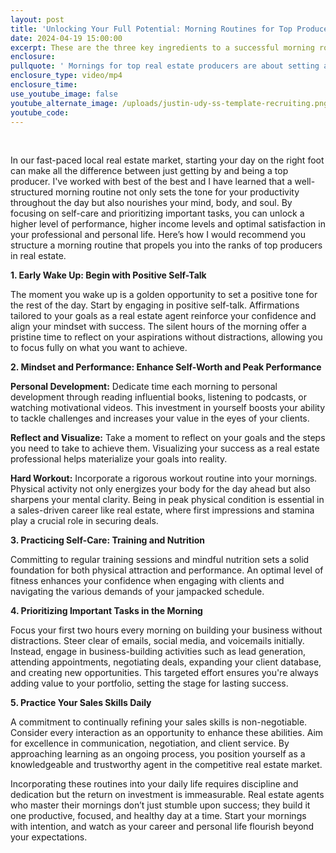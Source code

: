 ```yaml
---
layout: post
title: 'Unlocking Your Full Potential: Morning Routines for Top Producers'
date: 2024-04-19 15:00:00
excerpt: These are the three key ingredients to a successful morning routine.
enclosure:
pullquote: ' Mornings for top real estate producers are about setting a productive rhythm for the entire day.'
enclosure_type: video/mp4
enclosure_time:
use_youtube_image: false
youtube_alternate_image: /uploads/justin-udy-ss-template-recruiting.png
youtube_code:
---
```

&nbsp;

In our fast-paced local real estate market, starting your day on the right foot can make all the difference between just getting by and being a top producer. I've worked with best of the best and I have learned that a well-structured morning routine not only sets the tone for your productivity throughout the day but also nourishes your mind, body, and soul. By focusing on self-care and prioritizing important tasks, you can unlock a higher level of performance, higher income levels and optimal satisfaction in your professional and personal life. Here’s how I would recommend you structure a morning routine that propels you into the ranks of top producers in real estate.

**1\. Early Wake Up: Begin with Positive Self-Talk**

The moment you wake up is a golden opportunity to set a positive tone for the rest of the day. Start by engaging in positive self-talk. Affirmations tailored to your goals as a real estate agent reinforce your confidence and align your mindset with success. The silent hours of the morning offer a pristine time to reflect on your aspirations without distractions, allowing you to focus fully on what you want to achieve.

**2\. Mindset and Performance: Enhance Self-Worth and Peak Performance**

**Personal Development:** Dedicate time each morning to personal development through reading influential books, listening to podcasts, or watching motivational videos. This investment in yourself boosts your ability to tackle challenges and increases your value in the eyes of your clients.

**Reflect and Visualize:** Take a moment to reflect on your goals and the steps you need to take to achieve them. Visualizing your success as a real estate professional helps materialize your goals into reality.

**Hard Workout:** Incorporate a rigorous workout routine into your mornings. Physical activity not only energizes your body for the day ahead but also sharpens your mental clarity. Being in peak physical condition is essential in a sales-driven career like real estate, where first impressions and stamina play a crucial role in securing deals.

**3\. Practicing Self-Care: Training and Nutrition**

Committing to regular training sessions and mindful nutrition sets a solid foundation for both physical attraction and performance. An optimal level of fitness enhances your confidence when engaging with clients and navigating the various demands of your jampacked schedule.

**4\. Prioritizing Important Tasks in the Morning**

Focus your first two hours every morning on building your business without distractions. Steer clear of emails, social media, and voicemails initially. Instead, engage in business-building activities such as lead generation, attending appointments, negotiating deals, expanding your client database, and creating new opportunities. This targeted effort ensures you're always adding value to your portfolio, setting the stage for lasting success.

**5\. Practice Your Sales Skills Daily**

A commitment to continually refining your sales skills is non-negotiable. Consider every interaction as an opportunity to enhance these abilities. Aim for excellence in communication, negotiation, and client service. By approaching learning as an ongoing process, you position yourself as a knowledgeable and trustworthy agent in the competitive real estate market.

Incorporating these routines into your daily life requires discipline and dedication but the return on investment is immeasurable. Real estate agents who master their mornings don’t just stumble upon success; they build it one productive, focused, and healthy day at a time. Start your mornings with intention, and watch as your career and personal life flourish beyond your expectations.